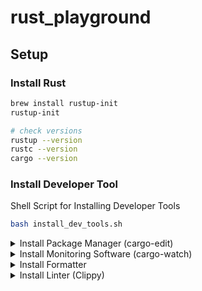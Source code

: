 # rust_playground

## Setup

### Install Rust
```sh
brew install rustup-init
rustup-init

# check versions
rustup --version
rustc --version
cargo --version
```

### Install Developer Tool
Shell Script for Installing Developer Tools
```sh
bash install_dev_tools.sh
```


<details>
<summary>Install Package Manager (cargo-edit)</summary>
<code style="white-space:nowrap;">
```
cargo install cargo-edit
# cargo add package         // --dev for dev-env
# cargo rm package
# cargo upgrade package
```
</code>
</details>


<details> 
<summary>Install Monitoring Software (cargo-watch)</summary>
<code style="white-space:nowrap;">
cargo install cargo-watch
# cargo watch -x run        // run
# cargo watch -x test       // test
# cargo watch -x check      // compiler
# cargo watch -x fmt        // formatter
# cargo watch -x clippy     // linter
</code>
</details>

<details> 
<summary>Install Formatter</summary>
<code style="white-space:nowrap;">
rustup component add rustfmt
# cargo fmt
</code>
</details>


<details> 
<summary>Install Linter (Clippy)</summary>
<code style="white-space:nowrap;">
rustup component add clippy
# cargo clippy
</code>
</details>
